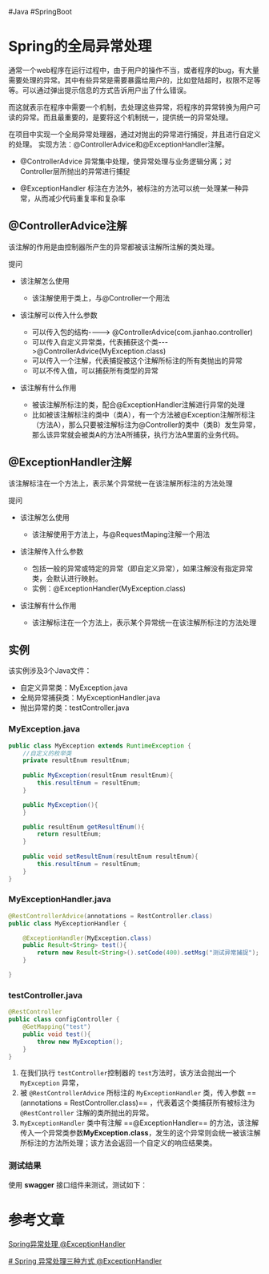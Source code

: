 #Java #SpringBoot 

# Spring的全局异常处理
通常一个web程序在运行过程中，由于用户的操作不当，或者程序的bug，有大量需要处理的异常。其中有些异常是需要暴露给用户的，比如登陆超时，权限不足等等。可以通过弹出提示信息的方式告诉用户出了什么错误。

而这就表示在程序中需要一个机制，去处理这些异常，将程序的异常转换为用户可读的异常。而且最重要的，是要将这个机制统一，提供统一的异常处理。

在项目中实现一个全局异常处理器，通过对抛出的异常进行捕捉，并且进行自定义的处理。
实现方法：@ControllerAdvice和@ExceptionHandler注解。

 - @ControllerAdvice
	异常集中处理，使异常处理与业务逻辑分离；对Controller层所抛出的异常进行捕捉
	 

 - @ExceptionHandler
	 标注在方法外，被标注的方法可以统一处理某一种异常，从而减少代码重复率和复杂率

## @ControllerAdvice注解
该注解的作用是由控制器所产生的异常都被该注解所注解的类处理。

提问
- 该注解怎么使用
	- 该注解使用于类上，与@Controller一个用法
- 该注解可以传入什么参数
	- 可以传入包的结构----> @ControllerAdvice(com.jianhao.controller)
	- 可以传入自定义异常类，代表捕获这个类--->@ControllerAdvice(MyException.class)
	- 可以传入一个注解，代表捕捉被这个注解所标注的所有类抛出的异常
	- 可以不传入值，可以捕获所有类型的异常

- 该注解有什么作用
	- 被该注解所标注的类，配合@ExceptionHandler注解进行异常的处理
	- 比如被该注解标注的类中（类A），有一个方法被@Exception注解所标注（方法A），那么只要被注解标注为@Controller的类中（类B）发生异常，那么该异常就会被类A的方法A所捕获，执行方法A里面的业务代码。


## @ExceptionHandler注解
该注解标注在一个方法上，表示某个异常统一在该注解所标注的方法处理

提问
- 该注解怎么使用
	- 该注解使用于方法上，与@RequestMaping注解一个用法
- 该注解传入什么参数
	- 包括一般的异常或特定的异常（即自定义异常），如果注解没有指定异常类，会默认进行映射。
	- 实例：@ExceptionHandler(MyException.class)

- 该注解有什么作用
	- 该注解标注在一个方法上，表示某个异常统一在该注解所标注的方法处理

## 实例
该实例涉及3个Java文件：
-  自定义异常类：MyException.java
-  全局异常捕获类：MyExceptionHandler.java
-  抛出异常的类：testController.java


### MyException.java
```java
public class MyException extends RuntimeException {
	//自定义的枚举类
	private resultEnum resultEnum;
	
	public MyException(resultEnum resultEnum){
		this.resultEnum = resultEnum;
	}

	public MyException(){
	}

	public resultEnum getResultEnum(){
		return resultEnum;
	}
	
	public void setResultEnum(resultEnum resultEnum){
		this.resultEnum = resultEnum;
	}
}
```


### MyExceptionHandler.java
```java
@RestControllerAdvice(annotations = RestController.class)
public class MyExceptionHandler {

	@ExceptionHandler(MyException.class)
	public Result<String> test(){
		return new Result<String>().setCode(400).setMsg("测试异常捕捉");
	}

}

```

###  testController.java
```java
@RestController
public class configController {
	@GetMapping("test")
	public void test(){
		throw new MyException();
	}
}
```

1. 在我们执行 `testController`控制器的 `test`方法时，该方法会抛出一个 `MyException` 异常，
2. 被 `@RestControllerAdvice` 所标注的 `MyExceptionHandler` 类，传入参数 ==(annotations = RestController.class)== ，代表着这个类捕获所有被标注为 `@RestController` 注解的类所抛出的异常。
3. `MyExceptionHandler` 类中有注解  ==@ExceptionHandler== 的方法，该注解传入一个异常类参数**MyException.class**，发生的这个异常则会统一被该注解所标注的方法所处理；该方法会返回一个自定义的响应结果类。


### 测试结果
使用 **swagger** 接口组件来测试，测试如下：




# 参考文章
[Spring异常处理 @ExceptionHandler](https://www.cnblogs.com/shuimuzhushui/p/6791600.html)

[# Spring 异常处理三种方式 @ExceptionHandler](https://www.cnblogs.com/lvbinbin2yujie/p/10574812.html#type4)